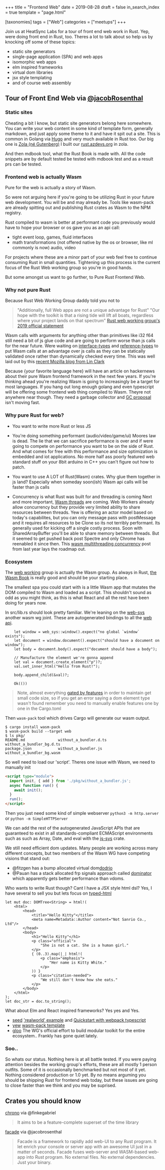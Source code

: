 +++
title = "Frontend Web"
date = 2019-08-28
draft = false
in_search_index = true
template = "page.html"

[taxonomies] 
tags = ["Web"]
categories = ["meetups"] 
+++

Join us at HeatSync Labs for a tour of front end web work in Rust. Yep, were doing front end in Rust, too. Theres a lot to talk about so help us by knocking off some of these topics:
* static site generators
* single-page application (SPA) and web apps
* isomorphic web apps
* elm inspired frameworks
* virtual dom libraries
* jsx style templating
* and of course web assembly

<!-- more -->



## Tour of Front End Web via [@jacobRosenthal](https://github.com/jacobRosenthal)


### Static sites
Cheating a bit I know, but static site generators belong here somewhere. You can write your web content in some kind of template form, generally markdown, and just apply some theme to it and have it spit out a site. This is common in Golang via [Hugo](https://gohugo.io) and very much available in Rust too. Our big one is [Zola (né Gutenberg)](https://github.com/getzola/zola) I built our [rust.azdevs.org](https://rust.azdevs.org) in zola.

And then mdbook tool, what the Rust Book is made with. All the code snippets are by default tested be tested with mdbook test and as a result prs can be tested.


### Frontend web is actually Wasm


Pure for the web is actually a story of Wasm. 

So were not arguing here if you're going to be utilizing Rust in your future web development. You will be and may already be. Tools like wasm-pack are already spitting out and publishing Rust crates as Wasm to the NPM registry.

Rust compiled to wasm is better at performant code you previously would have to hope your browser or os gave you as an api call:
* tight event loop, games, fluid interfaces
* math transformations (not offered native by the os or browser, like ml commonly is now) audio, video

For projects where these are a minor part of your web feel free to continue consuming Rust in small quantities. Tightening up this process is the current focus of the Rust Web working group so you're in good hands.

But some amongst us want to go further, to Pure Rust Frontend Web. 


### Why not pure Rust

Because Rust Web Working Group daddy told you not to
>"Additionally, full Web apps are not a unique advantage for Rust"
>"Our hope with the toolkit is that a rising tide will lift all boats, regardless where your project lands on that spectrum"
> [Rust web working group's 2019 official statement](https://rustwasm.github.io/rfcs/007-2019-roadmap.html#a-focus-only-on-pure-rust-web-applications)

Wasm calls with arguments for anything other than primitives like i32 f64 still need a bit of js glue code and are going to perform worse than js calls for the near future.  Were waiting on [interface-types](https://github.com/WebAssembly/interface-types/blob/master/proposals/interface-types/Explainer.md) and [reference-types](https://github.com/WebAssembly/reference-types/blob/master/proposals/reference-types/Overview.md) to put Wasm calls at an advantage over js calls as they can be statically validated once rather than dynamically checked every time. This was well laid out by this [recent Mozilla blog from Lin Clark](https://hacks.mozilla.org/2019/08/webassembly-interface-types/)

Because {your favorite language here} will have an article on hackernews about their pure Wasm frontend framework in the next few years. If you're thinking ahead you're realizing Wasm is going to increasingly be a target for most languages. If you hang out long enough golang and even typescript will be offering some frontend web thing compiled to Wasm. Theyre not anywhere near though. They need a garbage collector and [GC proposal](https://github.com/WebAssembly/proposals) isn't moving fast.


### Why pure Rust for web?
* You want to write more Rust or less JS

* You're doing something performant (audio/video/game/ui)
Moores law is dead. The lie that we can sacrifice performance is over and if were going to compete on performance you want to be on the side of Rust. And what comes for free with this performance and size optimization is embedded and iot applications. No more half ass poorly featured web standard stuff on your 8bit arduino in C++ you can't figure out how to patch.

* You want to use A LOT of Rust(Wasm) crates. Why glue them together in js land? Especially when someday soon(ish) Wasm api calls will be faster than js calls

* Concurrency is what Rust was built for and threading is coming
Next and more important, [Wasm threads](https://github.com/WebAssembly/threads) are coming. Web Workers already allow concurrency but they provide very limited ability to share resources between threads. Yew is offering an actor model based on today's capabilites, but you can only message pass with postMessage and it requires all resources to be Clone so its not terribly performant. Its generally used for kicking off a single costly process. Soon with SharedArrayBuffer you'll be able to share memory between threads. But it seemed to get pushed back post Spectre and only Chrome has reenabled it since then. This [wasm multithreading concurrency](https://rustwasm.github.io/2018/10/24/multithreading-rust-and-wasm.html) post from last year lays the roadmap out.


### Ecosystem
The [web working](https://github.com/rustwasm/team) group is actually the Wasm group. As always in Rust, [the Wasm Book](https://rustwasm.github.io/docs/wasm-bindgen/examples/index.html) is really good and should be your starting place. 

The smallest spa you could start with is a little Wasm app that mutates the DOM compiled to Wasm and loaded as a script. This shouldn't sound as odd as you might think, as this is what React and all the rest have been doing for years now.

In src/lib.rs should look pretty familiar. We're leaning on the [web-sys](https://github.com/rustwasm/wasm-bindgen/tree/master/crates/web-sys) another wasm wg joint. These are autogenerated bindings to all the [web api](https://developer.mozilla.org/en-US/docs/Web/API). 

```
    let window = web_sys::window().expect("no global `window` exists");
    let document = window.document().expect("should have a document on window");
    let body = document.body().expect("document should have a body");

    // Manufacture the element we're gonna append
    let val = document.create_element("p")?;
    val.set_inner_html("Hello from Rust!");

    body.append_child(&val)?;

    Ok(())
```

> Note, almost everything [gated by features](https://github.com/rustwasm/wasm-bindgen/blob/master/crates/web-sys/Cargo.toml#L46) in order to maintain get small code size, so if you get an error saying a dom element type wasn't found remember you need to manually enable features one by one in the Cargo.toml

Then `wasm-pack` tool which drives Cargo will generate our wasm output.
```
$ cargo install wasm-pack
$ wasm-pack build --target web
$ ls pkg/
README.md               without_a_bundler.d.ts      without_a_bundler_bg.d.ts
package.json            without_a_bundler.js        without_a_bundler_bg.wasm
```

So well need to load our 'script'. Theres one issue with Wasm, we need to manually init
```html
<script type="module">
  import init, { add } from './pkg/without_a_bundler.js';
  async function run() {
    await init();
  }
  run();
</script>
```

Then you just need some kind of simple webserver `python3 -m http.server` or `python -m SimpleHTTPServer`

We can add the rest of the autogenerated JavaScript APIs that are guaranteed to exist in all standards-compliant ECMAScript environments such as such as Array, Date, and eval with the [js-sys](https://github.com/rustwasm/wasm-bindgen/tree/master/crates/js-sys) crate.

We still need efficient dom updates. Many people are working across many different concepts, but two members of the Wasm WG have competing visions that stand out:

* @fitzgen has a bump allocated virtual dom[dodrio](https://github.com/fitzgen/dodrio)
* @Pauan has a stack allocated frp signals approach called [dominator](https://github.com/Pauan/rust-dominator/tree/master/examples) which apparently gets better performance than vdoms.

Who wants to write Rust though? Cant I have a JSX style html dsl? Yes, I have several to sell you but lets focus on [typed-html](https://github.com/bodil/typed-html)
```
let mut doc: DOMTree<String> = html!(
    <html>
        <head>
            <title>"Hello Kitty"</title>
            <meta name=Metadata::Author content="Not Sanrio Co., Ltd"/>
        </head>
        <body>
            <h1>"Hello Kitty"</h1>
            <p class="official">
                "She is not a cat. She is a human girl."
            </p>
            { (0..3).map(|_| html!(
                <p class="emphasis">
                    "Her name is Kitty White."
                </p>
            )) }
            <p class="citation-needed">
                "We still don't know how she eats."
            </p>
        </body>
    </html>
);
let doc_str = doc.to_string();
```

What about Elm and React inspired frameworks? Yes yes and Yes.
* [seed](https://seed-rs.org/guide) ['realworld' example](https://seed-rs-realworld.netlify.com) and [Quickstart with webpack typescript](https://github.com/MartinKavik/seed-quickstart-webpack)
* [yew](https://github.com/yewstack/yew) [wasm-pack template](https://github.com/yewstack/yew-wasm-pack-template)
* [gloo](https://github.com/rustwasm/gloo) The WG's official effort to build modular toolkit for the entire ecosystem.. Frankly has gone quiet lately.

### Soo..
So whats our status. Nothing here is at all battle tested. If you were paying attention besides the working group's efforts, these are all mostly 1 person outfits. Some of it is occasionally benchmarked but not most of it yet. Nothing considered production or 1.0 yet. By no means arguming you should be shipping Rust for frontend web today, but these issues are going to close faster than we think and you may be suprised.

## Crates you should know

[chrono](https://crates.io/crates/chrono) via @finkegabriel
> It aims to be a feature-complete superset of the time library

[facade](https://github.com/yewstack/facade) via @jacobrosenthal
>Facade is a framework to rapidly add web-UI to any Rust program. It let enrich your console or server app with an awesome UI just in a matter of seconds.
>Facade fuses web-server and WASM-based web-app into Rust program. No external files. No external dependencies. Just your binary.
